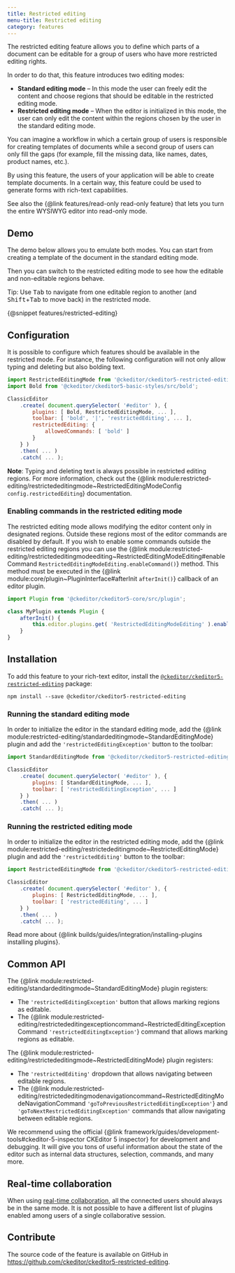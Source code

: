 ```yaml
---
title: Restricted editing
menu-title: Restricted editing
category: features
---
```


The restricted editing feature allows you to define which parts of a document can be editable for a group of users who have more restricted editing rights.

In order to do that, this feature introduces two editing modes:

* **Standard editing mode** &ndash; In this mode the user can freely edit the content and choose regions that should be editable in the restricted editing mode.
* **Restricted editing mode** &ndash; When the editor is initialized in this mode, the user can only edit the content within the regions chosen by the user in the standard editing mode.

You can imagine a workflow in which a certain group of users is responsible for creating templates of documents while a second group of users can only fill the gaps (for example, fill the missing data, like names, dates, product names, etc.).

By using this feature, the users of your application will be able to create template documents. In a certain way, this feature could be used to generate forms with rich-text capabilities.

<info-box>
	See also the {@link features/read-only read-only feature} that lets you turn the entire WYSIWYG editor into read-only mode.
</info-box>

## Demo

The demo below allows you to emulate both modes. You can start from creating a template of the document in the standard editing mode.

Then you can switch to the restricted editing mode to see how the editable and non-editable regions behave.

<info-box>
	Tip: Use <kbd>Tab</kbd> to navigate from one editable region to another (and <kbd>Shift</kbd>+<kbd>Tab</kbd> to move back) in the restricted mode.
</info-box>

{@snippet features/restricted-editing}

## Configuration

It is possible to configure which features should be available in the restricted mode. For instance, the following configuration will not only allow typing and deleting but also bolding text.

```js
import RestrictedEditingMode from '@ckeditor/ckeditor5-restricted-editing/src/restrictededitingmode';
import Bold from '@ckeditor/ckeditor5-basic-styles/src/bold';

ClassicEditor
	.create( document.querySelector( '#editor' ), {
		plugins: [ Bold, RestrictedEditingMode, ... ],
		toolbar: [ 'bold', '|', 'restrictedEditing', ... ],
		restrictedEditing: {
			allowedCommands: [ 'bold' ]
		}
	} )
	.then( ... )
	.catch( ... );
```

**Note**: Typing and deleting text is always possible in restricted editing regions. For more information, check out the {@link module:restricted-editing/restrictededitingmode~RestrictedEditingModeConfig `config.restrictedEditing`} documentation.

### Enabling commands in the restricted editing mode

The restricted editing mode allows modifying the editor content only in designated regions. Outside these regions most of the editor commands are disabled by default. If you wish to enable some commands outside the restricted editing regions you can use the {@link module:restricted-editing/restrictededitingmodeediting~RestrictedEditingModeEditing#enableCommand `RestrictedEditingModeEditing.enableCommand()`} method. This method must be executed in the {@link module:core/plugin~PluginInterface#afterInit `afterInit()`} callback of an editor plugin.

```js
import Plugin from '@ckeditor/ckeditor5-core/src/plugin';

class MyPlugin extends Plugin {
	afterInit() {
		this.editor.plugins.get( 'RestrictedEditingModeEditing' ).enableCommand( 'myCommand' );
	}
}
```

## Installation

To add this feature to your rich-text editor, install the [`@ckeditor/ckeditor5-restricted-editing`](https://www.npmjs.com/package/@ckeditor/ckeditor5-restricted-editing) package:

```plaintext
npm install --save @ckeditor/ckeditor5-restricted-editing
```

### Running the standard editing mode

In order to initialize the editor in the standard editing mode, add the {@link module:restricted-editing/standardeditingmode~StandardEditingMode} plugin and add the `'restrictedEditingException'` button to the toolbar:

```js
import StandardEditingMode from '@ckeditor/ckeditor5-restricted-editing/src/standardeditingmode';

ClassicEditor
	.create( document.querySelector( '#editor' ), {
		plugins: [ StandardEditingMode, ... ],
		toolbar: [ 'restrictedEditingException', ... ]
	} )
	.then( ... )
	.catch( ... );
```

### Running the restricted editing mode

In order to initialize the editor in the restricted editing mode, add the {@link module:restricted-editing/restrictededitingmode~RestrictedEditingMode} plugin and add the `'restrictedEditing'` button to the toolbar:

```js
import RestrictedEditingMode from '@ckeditor/ckeditor5-restricted-editing/src/restrictededitingmode';

ClassicEditor
	.create( document.querySelector( '#editor' ), {
		plugins: [ RestrictedEditingMode, ... ],
		toolbar: [ 'restrictedEditing', ... ]
	} )
	.then( ... )
	.catch( ... );
```

<info-box info>
	Read more about {@link builds/guides/integration/installing-plugins installing plugins}.
</info-box>

## Common API

The {@link module:restricted-editing/standardeditingmode~StandardEditingMode} plugin registers:

* The `'restrictedEditingException'` button that allows marking regions as editable.
* The {@link module:restricted-editing/restrictededitingexceptioncommand~RestrictedEditingExceptionCommand `'restrictedEditingException'`} command that allows marking regions as editable.

The {@link module:restricted-editing/restrictededitingmode~RestrictedEditingMode} plugin registers:

* The `'restrictedEditing'` dropdown that allows navigating between editable regions.
* The {@link module:restricted-editing/restrictededitingmodenavigationcommand~RestrictedEditingModeNavigationCommand `'goToPreviousRestrictedEditingException'`} and `'goToNextRestrictedEditingException'` commands that allow navigating between editable regions.

<info-box>
	We recommend using the official {@link framework/guides/development-tools#ckeditor-5-inspector CKEditor 5 inspector} for development and debugging. It will give you tons of useful information about the state of the editor such as internal data structures, selection, commands, and many more.
</info-box>

## Real-time collaboration

When using [real-time collaboration](https://ckeditor.com/collaboration/real-time-collaborative-editing/), all the connected users should always be in the same mode. It is not possible to have a different list of plugins enabled among users of a single collaborative session.

## Contribute

The source code of the feature is available on GitHub in https://github.com/ckeditor/ckeditor5-restricted-editing.
